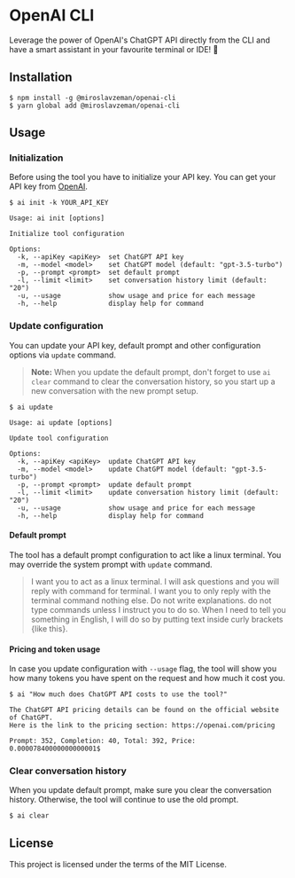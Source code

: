 # OpenAI CLI

Leverage the power of OpenAI's ChatGPT API directly from the CLI and have a smart assistant in your favourite terminal or IDE! 🚀

## Installation

```console
$ npm install -g @miroslavzeman/openai-cli
$ yarn global add @miroslavzeman/openai-cli
```

## Usage

### Initialization

Before using the tool you have to initialize your API key. You can get your API key from [OpenAI](https://platform.openai.com/account/api-keys).

```console
$ ai init -k YOUR_API_KEY

Usage: ai init [options]

Initialize tool configuration

Options:
  -k, --apiKey <apiKey>  set ChatGPT API key
  -m, --model <model>    set ChatGPT model (default: "gpt-3.5-turbo")
  -p, --prompt <prompt>  set default prompt
  -l, --limit <limit>    set conversation history limit (default: "20")
  -u, --usage            show usage and price for each message
  -h, --help             display help for command
```

### Update configuration

You can update your API key, default prompt and other configuration options via `update` command.

> **Note:** When you update the default prompt, don't forget to use `ai clear` command to clear the conversation history, so you start up a new conversation with the new prompt setup.

```console
$ ai update

Usage: ai update [options]

Update tool configuration

Options:
  -k, --apiKey <apiKey>  update ChatGPT API key
  -m, --model <model>    update ChatGPT model (default: "gpt-3.5-turbo")
  -p, --prompt <prompt>  update default prompt
  -l, --limit <limit>    update conversation history limit (default: "20")
  -u, --usage            show usage and price for each message
  -h, --help             display help for command
```

#### Default prompt

The tool has a default prompt configuration to act like a linux terminal. You may override the system prompt with `update` command.

> I want you to act as a linux terminal. I will ask questions and you will reply with command for terminal. I want you to only reply with the terminal command nothing else. Do not write explanations. do not type commands unless I instruct you to do so. When I need to tell you something in English, I will do so by putting text inside curly brackets {like this}.


#### Pricing and token usage

In case you update configuration with `--usage` flag, the tool will show you how many tokens you have spent on the request and how much it cost you.

```conosle
$ ai "How much does ChatGPT API costs to use the tool?"

The ChatGPT API pricing details can be found on the official website of ChatGPT.
Here is the link to the pricing section: https://openai.com/pricing

Prompt: 352, Completion: 40, Total: 392, Price: 0.00007840000000000001$
```

### Clear conversation history

When you update default prompt, make sure you clear the conversation history. Otherwise, the tool will continue to use the old prompt.

```console
$ ai clear
```

## License

This project is licensed under the terms of the MIT License. 
